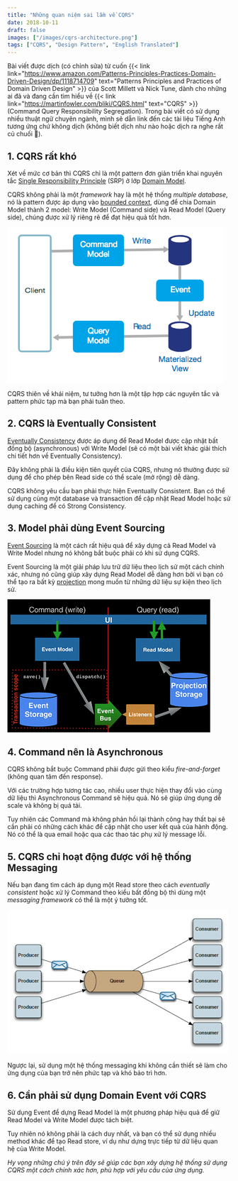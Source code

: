 ```yaml
---
title: "Những quan niệm sai lầm về CQRS"
date: 2018-10-11
draft: false
images: ["/images/cqrs-architecture.png"]
tags: ["CQRS", "Design Pattern", "English Translated"]
---
```


Bài viết được dịch (có chỉnh sửa) từ cuốn {{< link link="https://www.amazon.com/Patterns-Principles-Practices-Domain-Driven-Design/dp/1118714709" text="Patterns Principles and Practices of Domain Driven Design" >}} của Scott Millett và Nick Tune, dành cho những ai đã và đang cần tìm hiểu về {{< link link="https://martinfowler.com/bliki/CQRS.html" text="CQRS" >}} (Command Query Responsibility Segregation). Trong bài viết có sử dụng nhiều thuật ngữ chuyên ngành, mình sẽ dẫn link đến các tài liệu Tiếng Anh tương ứng chứ không dịch (không biết dịch như nào hoặc dịch ra nghe rất củ chuối 😬).

## 1. CQRS rất khó

Xét về mức cơ bản thì CQRS chỉ là một pattern đơn giản triển khai nguyên tắc [Single Responsibility Principle](https://en.wikipedia.org/wiki/Single_responsibility_principle) (SRP) ở lớp [Domain Model](https://en.wikipedia.org/wiki/Domain_model).

CQRS không phải là một _framework_ hay là một hệ thống _multiple database_, nó là pattern được áp dụng vào [bounded context](https://martinfowler.com/bliki/BoundedContext.html), dùng để chia Domain Model thành 2 model: Write Model (Command side) và Read Model (Query side), chúng được xử lý riêng rẽ để đạt hiệu quả tốt hơn.

![CQRS Architecture](/images/cqrs-architecture.png)

CQRS thiên về khái niệm, tư tưởng hơn là một tập hợp các nguyên tắc và pattern phức tạp mà bạn phải tuân theo.

## 2. CQRS là Eventually Consistent

[Eventually Consistency](https://en.wikipedia.org/wiki/Eventual_consistency) được áp dụng để Read Model được cập nhật bất đồng bộ (asynchronous) với Write Model (sẽ có một bài viết khác giải thích chi tiết hơn về Eventually Consistency).

Đây không phải là điều kiện tiên quyết của CQRS, nhưng nó thường được sử dụng để cho phép bên Read side có thể scale (mở rộng) dễ dàng.

CQRS không yêu cầu bạn phải thực hiện Eventually Consistent. Bạn có thể sử dụng cùng một database và transaction để cập nhật Read Model hoặc sử dụng caching để có Strong Consistency.

## 3. Model phải dùng Event Sourcing

[Event Sourcing](https://martinfowler.com/eaaDev/EventSourcing.html) là một cách rất hiệu quả để xây dựng cả Read Model và Write Model nhưng nó không bắt buộc phải có khi sử dụng CQRS.

Event Sourcing là một giải pháp lưu trữ dữ liệu theo lịch sử một cách chính xác, nhưng nó cũng giúp xây dựng Read Model dễ dàng hơn bởi vì bạn có thể tạo ra bất kỳ [projection](https://abdullin.com/post/event-sourcing-projections/) mong muốn từ những dữ liệu sự kiện theo lịch sử.

![CQRS Event sourcing](/images/cqrs-event-sourcing.png)

## 4. Command nên là Asynchronous

CQRS không bắt buộc Command phải được gửi theo kiểu _fire-and-forget_ (không quan tâm đến response).

Với các trường hợp tương tác cao, nhiều user thực hiện thay đổi vào cùng dữ liệu thì Asynchronous Command sẽ hiệu quả. Nó sẽ giúp ứng dụng dễ scale và không bị quá tải.

Tuy nhiên các Command mà không phản hồi lại thành công hay thất bại sẽ cần phải có những cách khác để cập nhật cho user kết quả của hành động. Nó có thể là qua email hoặc qua các thao tác phụ xử lý message lỗi.

## 5. CQRS chỉ hoạt động được với hệ thống Messaging

Nếu bạn đang tìm cách áp dụng một Read store theo cách *eventually consistent* hoặc xử lý Command theo kiểu bất đồng bộ thì dùng một _messaging framework_ có thể là một ý tưởng tốt.

![Messaging system](/images/messaging-queue.png)

Ngược lại, sử dụng một hệ thống messaging khi không cần thiết sẽ làm cho ứng dụng của bạn trở nên phức tạp và khó bảo trì hơn.

## 6. Cần phải sử dụng Domain Event với CQRS

Sử dụng Event để dựng Read Model là một phương pháp hiệu quả để giữ Read Model và Write Model được tách biệt.

Tuy nhiên nó không phải là cách duy nhất, và bạn có thể sử dụng nhiều method khác để tạo Read store, ví dụ như dựng trực tiếp từ dữ liệu quan hệ của Write Model.

_Hy vọng những chú ý trên đây sẽ giúp các bạn xây dựng hệ thống sử dụng CQRS một cách chính xác hơn, phù hợp với yêu cầu của ứng dụng._
